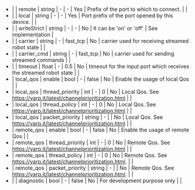 * |            |  remote           | string  | -     |   -           | Yes          | Prefix of the port to which to connect.        |       |
* |            |  local            | string  | -     |   -           | Yes          | Port prefix of the port opened by this device. |       |
* |            |  writeStrict      | string  | -     |   -           | No           | It can be 'on' or 'off'                        | See implementation |
* |            |  carrier          | string  | -     |   fast_tcp    | No           | carrier used for receiving streamed robot state         |       |
* |            |  carrier_cmd      | string  | -     |   fast_tcp    | No           | carrier used for sending streamed commands        |       |
* |            |  timeout          | float   | -     |   0.5         | No           | timeout for the input port which receives the streamed robot state |       |
* | local_qos  |  enable           | bool    | -     |   false       | No           | Enable the usage of local Qos |       |
* | local_qos  |  thread_priority  | int     | -     |   0           | No           | Local Qos. See https://yarp.it/latest/channelprioritization.html |       |
* | local_qos  |  thread_policy    | int     | -     |   0           | No           | Local Qos. See https://yarp.it/latest/channelprioritization.html |       |
* | local_qos  |  packet_priority  | string  | -     |               | No           | Local Qos. See https://yarp.it/latest/channelprioritization.html |       |
* | remote_qos |  enable           | bool    | -     |   false       | No           | Enable the usage of remote Qos |       |
* | remote_qos |  thread_priority  | int     | -     |   0           | No           | Remote Qos. See https://yarp.it/latest/channelprioritization.html |       |
* | remote_qos |  thread_policy    | int     | -     |   0           | No           | Remote Qos. See https://yarp.it/latest/channelprioritization.html. |       |
* | remote_qos |  packet_priority  | string  | -     |               | No           | Remote Qos. See https://yarp.it/latest/channelprioritization.html. |       |
* |            |  diagnostic       | bool    | -     |   false       | No           | For development purpose only |       |
